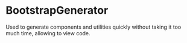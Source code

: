 # BootstrapGenerator
Used to generate components and utilities quickly without taking it too much time, allowing to view code.
